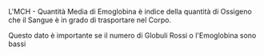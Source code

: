 L'MCH - Quantità Media di Emoglobina è indice della quantità di Ossigeno che il Sangue è in grado di trasportare nel Corpo. 

Questo dato è importante se il numero di Globuli Rossi o l'Emoglobina sono bassi